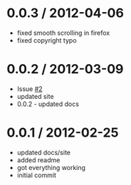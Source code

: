 
0.0.3 / 2012-04-06 
==================

  * fixed smooth scrolling in firefox
  * fixed copyright typo

0.0.2 / 2012-03-09
==================

  * Issue [#2](https://github.com/jgallen23/toc/issues/2 "Issue #2")
  * updated site
  * 0.0.2 - updated docs

0.0.1 / 2012-02-25 
==================

  * updated docs/site
  * added readme
  * got everything working
  * initial commit
